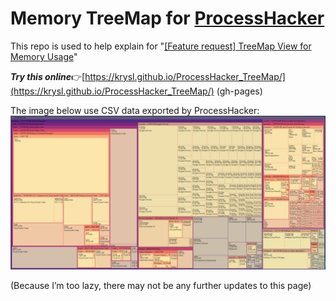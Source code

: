 # Memory TreeMap for [ProcessHacker](https://github.com/processhacker/processhacker)

This repo is used to help explain for "[[Feature request] TreeMap View for Memory Usage](https://github.com/processhacker/processhacker/issues/1008)" 

***Try this online***👉[https://krysl.github.io/ProcessHacker_TreeMap/](https://krysl.github.io/ProcessHacker_TreeMap/) (gh-pages)

The image below use CSV data exported by ProcessHacker:
![](./doc/img/screenshot.png)

(Because I’m too lazy, there may not be any further updates to this page)